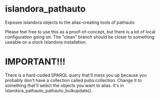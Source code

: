 islandora_pathauto
==================

Exposes islandora objects to the alias-creating tools of pathauto

Please feel free to use this as a proof-of-concept, but there is a lot of local configuration going on.
The "clean" branch should be closer to something useable on a stock Islandora installation.


IMPORTANT!!!
============

There is a hard-coded SPARQL query that'll mess you up because you probably don't have a collection called pubs:collection. 
Change it to something that'll select the objects you want to alias. It's in islandora_pathauto_pathauto_bulkupdate(). 

